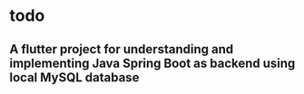 # todo <br>

## A flutter project for understanding and implementing Java Spring Boot as backend using local MySQL database


 
 
